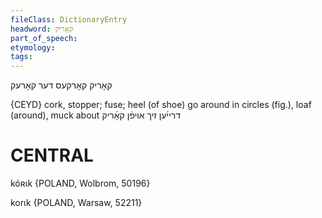 ```yaml
---
fileClass: DictionaryEntry
headword: קאָריק
part_of_speech: 
etymology: 
tags: 
---
```

קאָריק
קאָרקעס
דער
קאָרעק

{CEYD}
cork, stopper; fuse; heel (of shoe) 
go around in circles (fig.), loaf (around), muck about דריי֜ען זיך אױפֿן קאָ֜ריק

CENTRAL
========

kóʀɩk {POLAND, Wolbrom, 50196}

korɩk {POLAND, Warsaw, 52211}